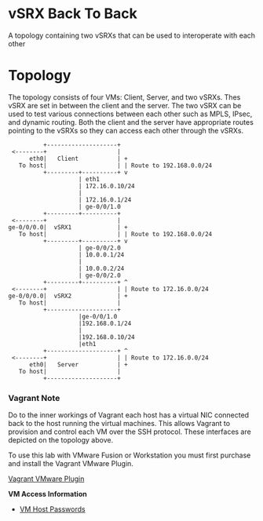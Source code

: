 vSRX Back To Back
=================

A topology containing two vSRXs that can be used to interoperate with each other

Topology
========

The topology consists of four VMs: Client, Server, and two vSRXs. Thes vSRX are set in between the client and the server. The two vSRX can be used to test various connections between each other such as MPLS, IPsec, and dynamic routing. Both the client and the server have appropriate routes pointing to the vSRXs so they can access each other through the vSRXs.

```
          +--------------------+
 <--------+                    |
      eth0|   Client           | +
   To host|                    | | Route to 192.168.0.0/24
          +---------+----------+ v
                    | eth1
                    | 172.16.0.10/24
                    |
                    | 172.16.0.1/24
                    | ge-0/0/1.0
          +---------+----------+
 <--------+                    |
ge-0/0/0.0|  vSRX1             | +
   To host|                    | | Route to 192.168.0.0/24
          +---------+----------+ v
                    | ge-0/0/2.0
                    | 10.0.0.1/24
                    |
                    | 10.0.0.2/24
                    | ge-0/0/2.0
          +---------+----------+ ^
 <--------+                    | | Route to 172.16.0.0/24
ge-0/0/0.0|  vSRX2             | +
   To host|                    |
          +--------------------+
                    |ge-0/0/1.0
                    |192.168.0.1/24
                    |
                    |192.168.0.10/24
                    |eth1
          +--------------------+ ^
 <--------+                    | | Route to 172.16.0.0/24
      eth0|   Server           | +
   To host|                    |
          +--------------------+
```

### Vagrant Note

Do to the inner workings of Vagrant each host has a virtual NIC connected back to the host running the virtual machines. This allows Vagrant to provision and control each VM over the SSH protocol. These interfaces are depicted on the topology above.

To use this lab with VMware Fusion or Workstation you must first purchase and install the Vagrant VMware Plugin.

[Vagrant VMware Plugin](https://www.vagrantup.com/vmware)

**VM Access Information**

-	[VM Host Passwords](https://github.com/JNPRAutomate/vSRX-BackToBack/blob/master/docs/vmpasswords.md)
